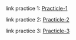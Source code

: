 

link practice 1: [Practicle-1](https://anhtunguyen05.github.io/HTML-CSS-Training/Praticle-1/index.html)

link practice 2: [Practicle-2](https://anhtunguyen05.github.io/HTML-CSS-Training/Practicle-2/index.html)

link practice 3: [Practicle-3](https://anhtunguyen05.github.io/HTML-CSS-Training/Practicle-3/index.html)

